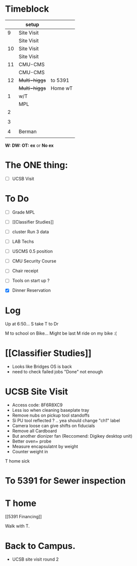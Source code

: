 # Timeblock

|     | setup           |         |
| --- | --------------- | ------- |
| 9   | Site Visit      |         |
|     | Site Visit      |         |
| 10  | Site Visit      |         |
|     | Site Visit      |         |
| 11  | CMU-CMS         |         |
|     | CMU-CMS         |         |
| 12  | ~~Multi-higgs~~ | to 5391 |
|     | ~~Multi-higgs~~ | Home wT |
| 1   | w/T             |         |
|     | MPL             |         |
| 2   |                 |         |
|     |                 |         |
| 3   |                 |         |
|     |                 |         |
| 4   | Berman          |         |
|     |                 |         |

**W:**
**DW:**
**OT:**
**ex** or **No ex**

# The ONE thing: 
- [ ] UCSB Visit


# To Do
- [ ] Grade MPL
- [ ] [[Classifier Studies]]
- [ ] cluster Run 3 data
- [ ] LAB Techs
- [ ] USCMS 0.5 position
- [ ] CMU Security Course
- [ ] Chair receipt 
- [ ] Tools on start up ?
- [x] Dinner Reservation



# Log

Up at 6:50... S take T to Dr

M to school on Bike... Might be last M ride on my bike :(

# [[Classifier Studies]]
- Looks like Bridges OS is back
- need to check failed jobs "Done" not enough


# UCSB Site Visit
- Access code: 8F6R8XC9
- Less iso when cleaning baseplate tray
- Remove nubs on pickup tool standoffs
- Si PU tool reflected ? .. yea should change "ch1" label
- Camera loose can give shifts on fiducials
- Remove all Cardboard
- But another dionizer fan (Reccomend: Digikey desktop unit)
- Better oven+ probe
- Measure encapsulatnt by weight 
- Counter weight in 

T home sick

# To 5391 for Sewer inspection


# T home 

[[5391 Financing]]

Walk with T. 

# Back to Campus.
- UCSB site visit round 2

